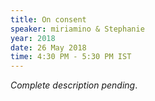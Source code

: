 ```yaml
---
title: On consent
speaker: miriamino & Stephanie
year: 2018
date: 26 May 2018
time: 4:30 PM - 5:30 PM IST
---
```

_Complete description pending_.